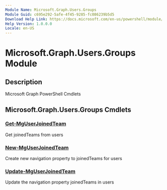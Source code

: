 ```yaml
---
Module Name: Microsoft.Graph.Users.Groups
Module Guid: c695e292-5afe-4f45-9285-fc086239b5d5
Download Help Link: https://docs.microsoft.com/en-us/powershell/module/microsoft.graph.users.groups
Help Version: 1.0.0.0
Locale: en-US
---
```


# Microsoft.Graph.Users.Groups Module
## Description
Microsoft Graph PowerShell Cmdlets

## Microsoft.Graph.Users.Groups Cmdlets
### [Get-MgUserJoinedTeam](Get-MgUserJoinedTeam.md)
Get joinedTeams from users

### [New-MgUserJoinedTeam](New-MgUserJoinedTeam.md)
Create new navigation property to joinedTeams for users

### [Update-MgUserJoinedTeam](Update-MgUserJoinedTeam.md)
Update the navigation property joinedTeams in users

